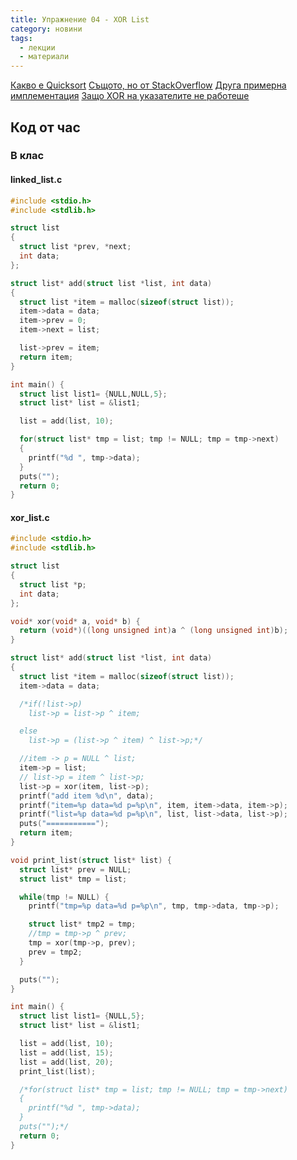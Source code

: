 ```yaml
---
title: Упражнение 04 - XOR List
category: новини
tags:
  - лекции
  - материали
---
```


[Какво е Quicksort](https://en.wikipedia.org/wiki/XOR_linked_list)
[Същото, но от StackOverflow](https://stackoverflow.com/questions/16138998/how-exactly-does-a-xor-linked-list-work)
[Друга примерна имплементация](https://www.techiedelight.com/xor-linked-list-overview-implementation-c-cpp/)
[Защо XOR на указателите не работеше](https://stackoverflow.com/questions/26569728/using-xor-with-pointers-in-c)

## Код от час
### В клас

#### linked_list.c
```c
#include <stdio.h>
#include <stdlib.h>

struct list
{
  struct list *prev, *next;
  int data;
};

struct list* add(struct list *list, int data)
{
  struct list *item = malloc(sizeof(struct list));
  item->data = data;
  item->prev = 0;
  item->next = list;   

  list->prev = item;
  return item;
}

int main() {
  struct list list1= {NULL,NULL,5};
  struct list* list = &list1;

  list = add(list, 10);

  for(struct list* tmp = list; tmp != NULL; tmp = tmp->next)
  {
    printf("%d ", tmp->data);
  }
  puts("");
  return 0;
}
```

#### xor_list.c
```c
#include <stdio.h>
#include <stdlib.h>

struct list
{
  struct list *p;
  int data;
};

void* xor(void* a, void* b) {
  return (void*)((long unsigned int)a ^ (long unsigned int)b);
}

struct list* add(struct list *list, int data)
{
  struct list *item = malloc(sizeof(struct list));
  item->data = data;

  /*if(!list->p)
    list->p = list->p ^ item;

  else
    list->p = (list->p ^ item) ^ list->p;*/

  //item -> p = NULL ^ list;
  item->p = list;
  // list->p = item ^ list->p;
  list->p = xor(item, list->p);
  printf("add item %d\n", data);
  printf("item=%p data=%d p=%p\n", item, item->data, item->p);
  printf("list=%p data=%d p=%p\n", list, list->data, list->p);
  puts("===========");
  return item;
}

void print_list(struct list* list) {
  struct list* prev = NULL;
  struct list* tmp = list;

  while(tmp != NULL) {
    printf("tmp=%p data=%d p=%p\n", tmp, tmp->data, tmp->p);

    struct list* tmp2 = tmp;
    //tmp = tmp->p ^ prev;
    tmp = xor(tmp->p, prev);
    prev = tmp2;
  }

  puts("");
}

int main() {
  struct list list1= {NULL,5};
  struct list* list = &list1;

  list = add(list, 10);
  list = add(list, 15);
  list = add(list, 20);
  print_list(list);

  /*for(struct list* tmp = list; tmp != NULL; tmp = tmp->next)
  {
    printf("%d ", tmp->data);
  }
  puts("");*/
  return 0;
}
```
